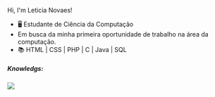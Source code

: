<p>Hi, I'm Leticia Novaes!</p>


<ul>
  <li>🖥️ Estudante de Ciência da Computação</li>
  <li> Em busca da minha primeira oportunidade de trabalho na área da computação.</li>
  <li>📚  HTML | CSS | PHP | C | Java | SQL</li> 
</ul>

<h5>Knowledgs:</h5>
<img size="200px" src="https://p92.com/binaries/content/gallery/p92website/technologies/htmlcssjs-details.png"/>


<!---
LeticiaNovaesAntunes/LeticiaNovaesAntunes is a ✨ special ✨ repository because its `README.md` (this file) appears on your GitHub profile.
You can click the Preview link to take a look at your changes.
--->
